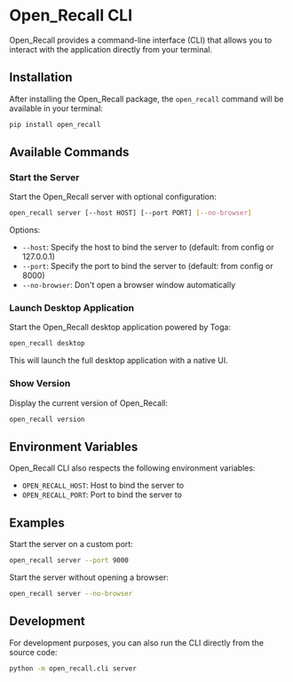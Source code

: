 # Open_Recall CLI

Open_Recall provides a command-line interface (CLI) that allows you to interact with the application directly from your terminal.

## Installation

After installing the Open_Recall package, the `open_recall` command will be available in your terminal:

```bash
pip install open_recall
```

## Available Commands

### Start the Server

Start the Open_Recall server with optional configuration:

```bash
open_recall server [--host HOST] [--port PORT] [--no-browser]
```

Options:

- `--host`: Specify the host to bind the server to (default: from config or 127.0.0.1)
- `--port`: Specify the port to bind the server to (default: from config or 8000)
- `--no-browser`: Don't open a browser window automatically

### Launch Desktop Application

Start the Open_Recall desktop application powered by Toga:

```bash
open_recall desktop
```

This will launch the full desktop application with a native UI.

### Show Version

Display the current version of Open_Recall:

```bash
open_recall version
```

## Environment Variables

Open_Recall CLI also respects the following environment variables:

- `OPEN_RECALL_HOST`: Host to bind the server to
- `OPEN_RECALL_PORT`: Port to bind the server to

## Examples

Start the server on a custom port:

```bash
open_recall server --port 9000
```

Start the server without opening a browser:

```bash
open_recall server --no-browser
```

## Development

For development purposes, you can also run the CLI directly from the source code:

```bash
python -m open_recall.cli server
```
